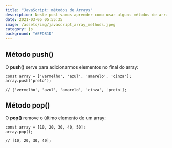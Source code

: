 ```yaml
---
title: "JavaScript: métodos de Arrays"
description: Neste post vamos aprender como usar alguns métodos de array no Javascript.
date: 2021-03-05 05:55:35
image: /assets/img/javascript_array_methods.jpeg
category: js
background: "#EFD81D"
---
```

## Método push()

O **push()** serve para adicionarmos elementos no final do array:

```
const array = ['vermelho', 'azul', 'amarelo', 'cinza'];
array.push('preto');

// ['vermelho', 'azul', 'amarelo', 'cinza', 'preto'];
```

## Método pop()

O **pop()** remove o último elemento de um array:

```
const array = [10, 20, 30, 40, 50];
array.pop();

// [10, 20, 30, 40];
```